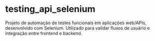 # testing_api_selenium
Projeto de automação de testes funcionais em aplicações web/APIs, desenvolvido com Selenium. Utilizado para validar fluxos de usuário e integração entre frontend e backend. 
